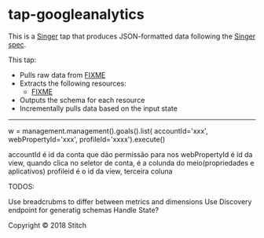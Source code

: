 # tap-googleanalytics

This is a [Singer](https://singer.io) tap that produces JSON-formatted data
following the [Singer
spec](https://github.com/singer-io/getting-started/blob/master/SPEC.md).

This tap:

- Pulls raw data from [FIXME](http://example.com)
- Extracts the following resources:
  - [FIXME](http://example.com)
- Outputs the schema for each resource
- Incrementally pulls data based on the input state

---

 w = management.management().goals().list(
           accountId='xxx',
           webPropertyId='xxx',
           profileId='xxxx').execute()

accountId é id da conta que dão permissão para nos
webPropertyId é id da view, quando clica no seletor de conta, é a colunda do meio(propriedades e aplicativos)
profileid é o id da view, terceira coluna



TODOS:

Use breadcrubms to differ between metrics and dimensions
Use Discovery endpoint for generatig schemas
Handle State? 

Copyright &copy; 2018 Stitch



